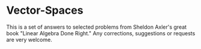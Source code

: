 # Vector-Spaces

This is a set of answers to selected problems from Sheldon Axler's great book "Linear Algebra Done Right." Any corrections, suggestions or requests 
are very welcome. 
